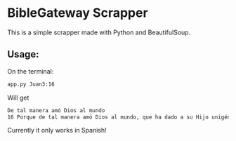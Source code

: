 # BibleGateway Scrapper

This is a simple scrapper made with Python and BeautifulSoup.

## Usage:
On the terminal:
```bash
app.py Juan3:16
```
Will get
```bash
De tal manera amó Dios al mundo
16 Porque de tal manera amó Dios al mundo, que ha dado a su Hijo unigénito, para que todo aquel que en él cree, no se pierda, mas tenga vida eterna.
```
Currently it only works in Spanish!
